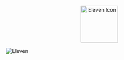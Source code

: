 <p align="center">
  <img width="100" src="https://raw.githubusercontent.com/elevenvac/elevenvac/master/Eleven_icon_higer_florence.png" alt="Eleven Icon">
</p>

![Eleven](https://metrics.lecoq.io/elevenvac?template=classic&config.timezone=Europe%2FIstanbul)
